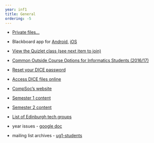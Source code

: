 ```yaml
---
year: inf1
title: General
ordering: -5
---
```


- [Private files...](http://private.inf1.hgs.club)
- Blackboard app for [Android](https://play.google.com/store/apps/details?id=com.blackboard.android), [iOS](https://itunes.apple.com/us/app/blackboard-mobile-learn/id376413870?mt=8)
- [View the Quizlet class (see next item to join)](https://quizlet.com/class/3543715/)
- [Common Outside Course Options for Informatics Students (2016/17)](http://homepages.inf.ed.ac.uk/imurray2/pt/outside_courses_16-17.html)
- [Reset your DICE password](http://pp.inf.ed.ac.uk/)
- [Access DICE files online](https://ifile.inf.ed.ac.uk/)
- [CompSoc’s website](http://comp-soc.com/)
- [Semester 1 content](/sem1/)
- [Semester 2 content](/sem2/)
- [List of Edinburgh tech groups](http://edinburgh2.com/)

- year issues - [google doc](https://docs.google.com/document/d/1u59nYYNTbRK9dqwA-dQ_DbBbm5JyWSrdGXZYRAY61wM/edit)
- mailing list archives - [ug1-students](https://lists.inf.ed.ac.uk/mailman/private/ug1-students/)

